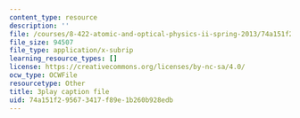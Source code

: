 ```yaml
---
content_type: resource
description: ''
file: /courses/8-422-atomic-and-optical-physics-ii-spring-2013/74a151f295673417f89e1b260b928edb_O92M9n8uIGY.srt
file_size: 94507
file_type: application/x-subrip
learning_resource_types: []
license: https://creativecommons.org/licenses/by-nc-sa/4.0/
ocw_type: OCWFile
resourcetype: Other
title: 3play caption file
uid: 74a151f2-9567-3417-f89e-1b260b928edb
---
```

